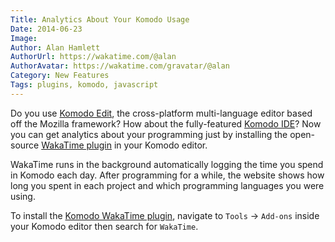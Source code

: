 ```yaml
---
Title: Analytics About Your Komodo Usage
Date: 2014-06-23
Image:
Author: Alan Hamlett
AuthorUrl: https://wakatime.com/@alan
AuthorAvatar: https://wakatime.com/gravatar/@alan
Category: New Features
Tags: plugins, komodo, javascript
---
```


Do you use <a href="http://komodoide.com/komodo-edit/" target="_blank">Komodo Edit</a>, the cross-platform multi-language editor based off the Mozilla framework? How about the fully-featured <a href="http://komodoide.com/" target="_blank">Komodo IDE</a>? Now you can get analytics about your programming just by installing the open-source <a href="https://wakatime.com/help/plugins/komodo">WakaTime plugin</a> in your Komodo editor.

WakaTime runs in the background automatically logging the time you spend in Komodo each day. After programming for a while, the website shows how long you spent in each project and which programming languages you were using.

To install the <a href="https://wakatime.com/help/plugins/komodo">Komodo WakaTime plugin</a>, navigate to <code>Tools</code> → <code>Add-ons</code> inside your Komodo editor then search for <code>WakaTime</code>.
